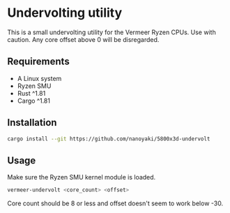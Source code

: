 # Undervolting utility

This is a small undervolting utility for the Vermeer Ryzen CPUs.
Use with caution. Any core offset above 0 will be disregarded.

## Requirements

- A Linux system
- Ryzen SMU
- Rust ^1.81
- Cargo ^1.81

## Installation

```bash
cargo install --git https://github.com/nanoyaki/5800x3d-undervolt
```

## Usage

Make sure the Ryzen SMU kernel module is loaded.

```bash
vermeer-undervolt <core_count> <offset>
```

Core count should be 8 or less and offset doesn't seem to work
below -30.

